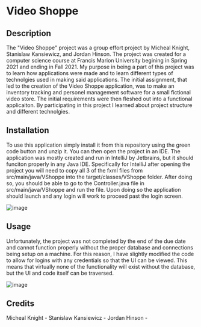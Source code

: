 # Video Shoppe

## Description

The "Video Shoppe" project was a group effort project by Micheal Knight, Stanislaw Kansiewicz, and Jordan Hinson. The project was created for a computer science course at Francis Marion University begining in Spring 2021 and ending in Fall 2021. My purpose in being a part of this project was to learn how applications were made and to learn different types of technolgies used in making said applications. The initial assignment, that led to the creation of the Video Shoppe application, was to make an inventory tracking and personel management software for a small fictional video store. The initial requirements were then fleshed out into a functional applicaiton. By participating in this project I learned about project structure and different technolgies.

## Installation

To use this application simply install it from this repository using the green code button and unzip it. You can then open the project in an IDE. The application was mostly created and run in IntelliJ by Jetbrains, but it should funciton properly in any Java IDE. Specifically for IntelliJ after opening the project you will need to copy all 3 of the fxml files from src/main/java/VShoppe into the target/classes/VShoppe folder. After doing so, you should be able to go to the Controller.java file in src/main/java/VShoppe and run the file. Upon doing so the application should launch and any login will work to proceed past the login screen.

![image](https://user-images.githubusercontent.com/114344754/192402159-819578c5-b115-4dfd-9678-72d868019dc2.png)


## Usage

Unfortunately, the project was not completed by the end of the due date and cannot function properly without the proper database and connections being setup on a machine. For this reason, I have slightly modified the code to allow for logins with any credentials so that the UI can be viewed. This means that virtually none of the functionality will exist without the database, but the UI and code itself can be traversed.

![image](https://user-images.githubusercontent.com/114344754/192402224-5661422e-79ab-4f8c-a867-9bf17930ea62.png)

## Credits

Micheal Knight - 
Stanislaw Kansiewicz - 
Jordan Hinson - 
